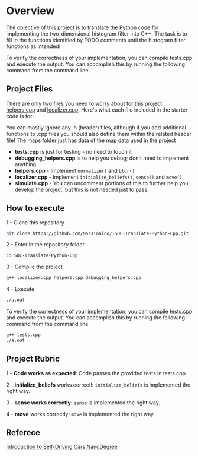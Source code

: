 # Overview

The objective of this project is to translate the Python code for implementing the two-dimensional histogram filter into C++. The task is to fill in the functions identified by TODO comments until the histogram filter functions as intended!

To verify the correctness of your implementation, you can compile tests.cpp and execute the output. You can accomplish this by running the following command from the command line.

## Project Files

There are only two files you need to worry about for this project: [helpers.cpp](./helpers.cpp) and [localizer.cpp](./localizer.cpp). Here's what each file included in the starter code is for:

You can mostly ignore any .h (header) files, although if you add additional functions to .cpp files you should also define them within the related header file! The maps folder just has data of the map data used in the project

- **tests.cpp** is just for testing - no need to touch it
- **debugging_helpers.cpp** is to help you debug; don't need to implement anything
- **helpers.cpp** - Implement `normalize()` and `blur()`
- **localizer.cpp** - Implement `initialize_beliefs()`, `sense()` and `move()`
- **simulate.cpp** - You can uncomment portions of this to further help you develop the project, but this is not needed just to pass. 

## How to execute

1 - Clone this repository

```bash
git clone https://github.com/Morsinaldo/ISDC-Translate-Python-Cpp.git
```

2 - Enter in the repository folder

```bash
cd SDC-Translate-Python-Cpp
```

3 - Compile the project

```bash
g++ localizer.cpp helpers.cpp debugging_helpers.cpp
```

4 - Execute

```bash
./a.out
```

To verify the correctness of your implementation, you can compile tests.cpp and execute the output. You can accomplish this by running the following command from the command line.

```bash
g++ tests.cpp
./a.out
```

## Project Rubric

1 - **Code works as expected**: Code passes the provided tests in tests.cpp

2 - **initialize_beliefs** works correctl: `initialize_beliefs` is implemented the right way.

3 - **sense works correctly**: `sense` is implemented the right way.

4 - **move** works correctly: `move` is implemented the right way.

## Referece

[Introduction to Self-Driving Cars NanoDegree](https://learn.udacity.com/nanodegrees/nd113)